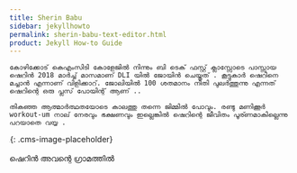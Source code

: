 ```yaml
---
title: Sherin Babu
sidebar: jekyllhowto
permalink: sherin-babu-text-editor.html
product: Jekyll How-to Guide
---
```


```
കോഴിക്കോട് കെഎംസിടി കോളേജിൽ നിന്നും ബി ടെക് ഫസ്റ്റ് ക്ലാസ്സോടെ പാസ്സായ ഷെറിൻ 2018 മാർച്ച് മാസമാണ് DLI യിൽ ജോയിൻ ചെയ്തത് . കൂട്ടുകാർ ഷെറിനെ മച്ചാൻ എന്നാണ് വിളിക്കാറ്. ജോലിയിൽ 100 ശതമാനം നീതി പുലർത്തുന്നു എന്നത് ഷെറിന്റെ ഒരു പ്ലസ് പോയിന്റ് ആണ് ..

തികഞ്ഞ ആത്മാർത്ഥതയോടെ കാലത്തു തന്നെ ജിമ്മിൽ പോവും. രണ്ടു മണിക്കൂർ workout-um നാല് നേരവും ഭക്ഷണവും ഇല്ലെങ്കിൽ ഷെറിന്റെ ജീവിതം പൂര്ണമാകില്ലെന്നു പറയാതെ വയ്യ .
```

![](data:image/png;base64,iVBORw0KGgoAAAANSUhEUgAAAAEAAAABCAYAAAAfFcSJAAAADUlEQVQYV2NYtWrVfwAG/gL+NbCogwAAAABJRU5ErkJggg==){: .cms-image-placeholder}<br><br>ഷെറിൻ അവന്റെ ഗ്രാമത്തിൽ